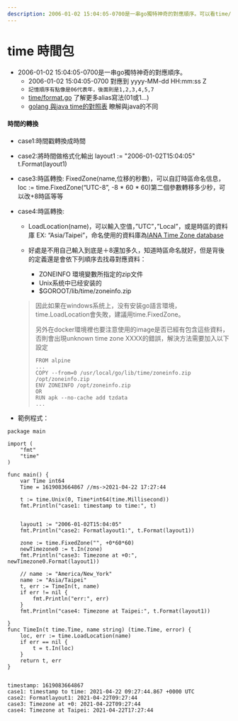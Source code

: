 ```yaml
---
description: 2006-01-02 15:04:05-0700是一串go獨特神奇的對應順序。可以看time/format.go
---
```


# time 時間包

* 2006-01-02 15:04:05-0700是一串go獨特神奇的對應順序。
  * 2006-01-02 15:04:05-0700 對應到 yyyy-MM-dd HH:mm:ss Z
  * `記憶順序有點像是06代表年，後面則是1,2,3,4,5,7`
  * [time/format.go](https://go.dev/src/time/format.go) 了解更多alias寫法(01或1...)
  * [golang 與java time的對照表](https://programming.guide/go/format-parse-string-time-date-example.html) 瞭解與java的不同



#### 時間的轉換

* case1:時間戳轉換成時間
* case2:將時間做格式化輸出 layout1 := "2006-01-02T15:04:05"  t.Format(layout1)
* case3:時區轉換: FixedZone(name,位移的秒數)，可以自訂時區命名信息，loc := time.FixedZone(“UTC-8”, -8 \* 60 \* 60)第二個參數轉移多少秒，可以改+8時區等等
*   case4:時區轉換:&#x20;

    * LoadLocation(name)，可以輸入空值，”UTC”，”Local”，或是時區的資料庫 EX: “Asia/Taipei”，命名使用的資料庫為[IANA Time Zone database](https://en.wikipedia.org/wiki/List\_of\_tz\_database\_time\_zones)
    *   好處是不用自己輸入到底是＋8還加多久，知道時區命名就好，但是背後的定義還是會依下列順序去找尋對應資料：

        * ZONEINFO 環境變數所指定的zip文件
        * Unix系统中已经安装的
        * $GOROOT/lib/time/zoneinfo.zip



    > 因此如果在windows系统上，没有安装go語言環境，time.LoadLocation會失敗，建議用time.FixedZone。
    >
    > 另外在docker環境裡也要注意使用的image是否已經有包含這些資料，否則會出現unknown time zone XXXX的錯誤，解決方法需要加入以下設定
    >
    > ```
    > FROM alpine
    > ...
    > COPY --from=0 /usr/local/go/lib/time/zoneinfo.zip /opt/zoneinfo.zip
    > ENV ZONEINFO /opt/zoneinfo.zip
    > OR
    > RUN apk --no-cache add tzdata
    > ...
    > ```



* 範例程式：

```
package main

import (
	"fmt"
	"time"
)

func main() {
	var Time int64
	Time = 1619083664867 //ms->2021-04-22 17:27:44

	t := time.Unix(0, Time*int64(time.Millisecond))
	fmt.Println("case1: timestamp to time:", t)
	
	
	layout1 := "2006-01-02T15:04:05"
	fmt.Println("case2: Formatlayout1:", t.Format(layout1))
	
	zone := time.FixedZone("", +0*60*60)
	newTimezone0 := t.In(zone)
	fmt.Println("case3: Timezone at +0:", newTimezone0.Format(layout1))

	// name := "America/New_York"
	name := "Asia/Taipei"
	t, err := TimeIn(t, name)
	if err != nil {
		fmt.Println("err:", err)
	}
	fmt.Println("case4: Timezone at Taipei:", t.Format(layout1))

}
func TimeIn(t time.Time, name string) (time.Time, error) {
	loc, err := time.LoadLocation(name)
	if err == nil {
		t = t.In(loc)
	}
	return t, err
}


timestamp: 1619083664867
case1: timestamp to time: 2021-04-22 09:27:44.867 +0000 UTC
case2: Formatlayout1: 2021-04-22T09:27:44
case3: Timezone at +0: 2021-04-22T09:27:44
case4: Timezone at Taipei: 2021-04-22T17:27:44
```
